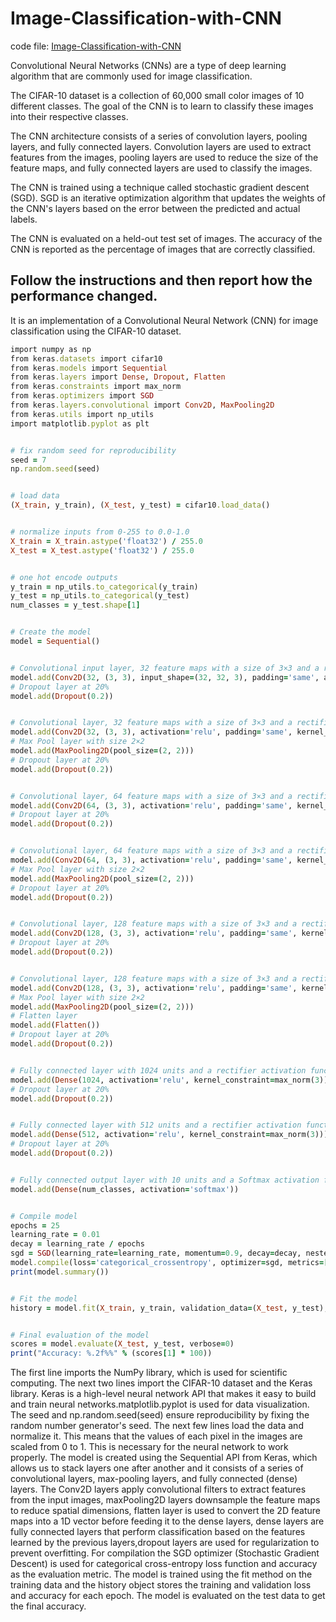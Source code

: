 # Image-Classification-with-CNN

code file: [Image-Classification-with-CNN](Image-Classification-with-CNN)

Convolutional Neural Networks (CNNs) are a type of deep learning algorithm that are commonly used for image classification.

The CIFAR-10 dataset is a collection of 60,000 small color images of 10 different classes. The goal of the CNN is to learn to classify these images into their respective classes. 

The CNN architecture consists of a series of convolution layers, pooling layers, and fully connected layers. Convolution layers are used to extract features from the images, pooling layers are used to reduce the size of the feature maps, and fully connected layers are used to classify the images. 

The CNN is trained using a technique called stochastic gradient descent (SGD). SGD is an iterative optimization algorithm that updates the weights of the CNN's layers based on the error between the predicted and actual labels. 

The CNN is evaluated on a held-out test set of images. The accuracy of the CNN is reported as the percentage of images that are correctly classified.

## Follow the instructions and then report how the performance changed.
It is an implementation of a Convolutional Neural Network (CNN) for image classification using the CIFAR-10 dataset.

```ruby
import numpy as np
from keras.datasets import cifar10
from keras.models import Sequential
from keras.layers import Dense, Dropout, Flatten
from keras.constraints import max_norm
from keras.optimizers import SGD
from keras.layers.convolutional import Conv2D, MaxPooling2D
from keras.utils import np_utils
import matplotlib.pyplot as plt


# fix random seed for reproducibility
seed = 7
np.random.seed(seed)


# load data
(X_train, y_train), (X_test, y_test) = cifar10.load_data()


# normalize inputs from 0-255 to 0.0-1.0
X_train = X_train.astype('float32') / 255.0
X_test = X_test.astype('float32') / 255.0


# one hot encode outputs
y_train = np_utils.to_categorical(y_train)
y_test = np_utils.to_categorical(y_test)
num_classes = y_test.shape[1]


# Create the model
model = Sequential()


# Convolutional input layer, 32 feature maps with a size of 3×3 and a rectifier activation function
model.add(Conv2D(32, (3, 3), input_shape=(32, 32, 3), padding='same', activation='relu', kernel_constraint=max_norm(3)))
# Dropout layer at 20%
model.add(Dropout(0.2))


# Convolutional layer, 32 feature maps with a size of 3×3 and a rectifier activation function
model.add(Conv2D(32, (3, 3), activation='relu', padding='same', kernel_constraint=max_norm(3)))
# Max Pool layer with size 2×2
model.add(MaxPooling2D(pool_size=(2, 2)))
# Dropout layer at 20%
model.add(Dropout(0.2))


# Convolutional layer, 64 feature maps with a size of 3×3 and a rectifier activation function
model.add(Conv2D(64, (3, 3), activation='relu', padding='same', kernel_constraint=max_norm(3)))
# Dropout layer at 20%
model.add(Dropout(0.2))


# Convolutional layer, 64 feature maps with a size of 3×3 and a rectifier activation function
model.add(Conv2D(64, (3, 3), activation='relu', padding='same', kernel_constraint=max_norm(3)))
# Max Pool layer with size 2×2
model.add(MaxPooling2D(pool_size=(2, 2)))
# Dropout layer at 20%
model.add(Dropout(0.2))


# Convolutional layer, 128 feature maps with a size of 3×3 and a rectifier activation function
model.add(Conv2D(128, (3, 3), activation='relu', padding='same', kernel_constraint=max_norm(3)))
# Dropout layer at 20%
model.add(Dropout(0.2))


# Convolutional layer, 128 feature maps with a size of 3×3 and a rectifier activation function
model.add(Conv2D(128, (3, 3), activation='relu', padding='same', kernel_constraint=max_norm(3)))
# Max Pool layer with size 2×2
model.add(MaxPooling2D(pool_size=(2, 2)))
# Flatten layer
model.add(Flatten())
# Dropout layer at 20%
model.add(Dropout(0.2))


# Fully connected layer with 1024 units and a rectifier activation function
model.add(Dense(1024, activation='relu', kernel_constraint=max_norm(3)))
# Dropout layer at 20%
model.add(Dropout(0.2))


# Fully connected layer with 512 units and a rectifier activation function
model.add(Dense(512, activation='relu', kernel_constraint=max_norm(3)))
# Dropout layer at 20%
model.add(Dropout(0.2))


# Fully connected output layer with 10 units and a Softmax activation function
model.add(Dense(num_classes, activation='softmax'))


# Compile model
epochs = 25
learning_rate = 0.01
decay = learning_rate / epochs
sgd = SGD(learning_rate=learning_rate, momentum=0.9, decay=decay, nesterov=False)
model.compile(loss='categorical_crossentropy', optimizer=sgd, metrics=['accuracy'])
print(model.summary())


# Fit the model
history = model.fit(X_train, y_train, validation_data=(X_test, y_test), epochs=epochs, batch_size=32)


# Final evaluation of the model
scores = model.evaluate(X_test, y_test, verbose=0)
print("Accuracy: %.2f%%" % (scores[1] * 100))

```
The first line imports the NumPy library, which is used for scientific computing. The next two lines import the CIFAR-10 dataset and the Keras library. Keras is a high-level neural network API that makes it easy to build and train neural networks.matplotlib.pyplot is used for data visualization.
The seed and np.random.seed(seed) ensure reproducibility by fixing the random number generator's seed.
The next few lines load the data and normalize it. This means that the values of each pixel in the images are scaled from 0 to 1. This is necessary for the neural network to work properly.
The model is created using the Sequential API from Keras, which allows us to stack layers one after another and it consists of a series of convolutional layers, max-pooling layers, and fully connected (dense) layers.
The Conv2D layers apply convolutional filters to extract features from the input images, maxPooling2D layers downsample the feature maps to reduce spatial dimensions, flatten layer is used to convert the 2D feature maps into a 1D vector before feeding it to the dense layers, dense layers are fully connected layers that perform classification based on the features learned by the previous layers,dropout layers are used for regularization to prevent overfitting.
For compilation the SGD optimizer (Stochastic Gradient Descent) is used for categorical cross-entropy loss function and accuracy as the evaluation metric.
The model is trained using the fit method on the training data and the history object stores the training and validation loss and accuracy for each epoch.
The model is evaluated on the test data to get the final accuracy.
